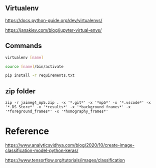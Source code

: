 ## Virtualenv

https://docs.python-guide.org/dev/virtualenvs/

https://janakiev.com/blog/jupyter-virtual-envs/


## Commands

```bash
virtualenv [name]

source [name]/bin/activate

pip install -r requirements.txt
```


## zip folder
```
zip -r jaimeg4_mp5.zip . -x '*.git*' -x '*mp5*' -x '*.vscode*' -x '*.DS_Store*' -x '*results*' -x '*background_frames*' -x '*foreground_frames*' -x '*homography_frames*'
```

# Reference

https://www.analyticsvidhya.com/blog/2020/10/create-image-classification-model-python-keras/

https://www.tensorflow.org/tutorials/images/classification

